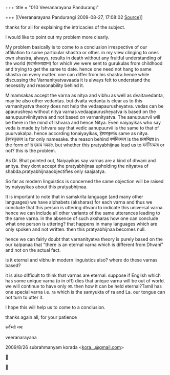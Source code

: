 +++
title = "010 Veeranarayana Pandurangi"

+++
[[Veeranarayana Pandurangi	2009-08-27, 17:08:02 [Source](https://groups.google.com/g/bvparishat/c/21Y-xtKw4A8)]]



thanks for all for explaining the intricacies of the subject.

  

I would like to point out my problem more clearly.

  

My problem basically is to come to a conclusion irrespective of our affiliation to some particular shastra or other. in my view clinging to ones own shastra, always, results in death without any fruitful understanding of the world (पदार्थतत्त्वज्ञान) for which we were sent to gurukulas from childhood and trying to get the same to date. hence one need not hang to same shastra on every matter. one can differ from his shastra.hence while discussing the Varnanityatvavaada it is always felt to understand the necessity and reasonability behind it.

  

  

Mimamsakas accept the varna as nitya and vibhu as well as dvaitavedanta, may be also other vedantas. but dvaita vedanta is clear as to this varnanityatva theory does not help the vedaapaurusheyatva. vedas can be apaurusheya without nitya varnas.vedaapaurusheyatva is based on the aanupuurviinityatva and not based on varnanityatva. The aanupuurvii will be there in the mind of Ishvara and hence Nitya. Even naiyayikas who say veda is made by Ishvara say that vedic aanupuurvii is the same to that of puurvakalpa. hence according tonaiyayikas, ईश्वरकृतis same as nitya. ईश्वरकृतत्व is for only namesake. the reason behind वर्णनित्यत्व is the प्रत्यभिज्ञा in the form of स एवायं गकारः. but whether this pratyabhijnaa lead us to वर्णनित्यत्व or not? this is the problem.

  

As Dr. Bhat pointed out, Naiyayikas say varnas are a kind of dhvani and anitya. they dont accept the pratyabhijnaa upholding the nityatva of shabda.pratyabhijnaaobjectifies only saajaatya. 

  

  

So far as modern linguistics is concerned the same objection will be raised by naiyayikas about this pratyabhijnaa.

  

It is important to note that in samskrita language (and many other languages) we have alphabets (aksharas) for each varna and thus we conclude that this person is uttering dhvani to indicate this universal varna. hence we can include all other variants of the same utterances
leading to the same varna. in the absence of such aksharas how one can conclude what one person is uttering? that happens in many languages which are only spoken and not written. then this pratyabhijnaa becomes null.

  

hence we can fairly doubt that varnanityatva theory is purely based on the our kalpanaa that "there is an eternal varna which is different from Dhvani" and not on the actual fact.

  

is it eternal and vibhu in modern linguistics also? where do these varnas based?

  

it is also difficult to think that varnas are eternal. suppose if English which has some unique varna (o in off) dies that unique varna will be out of world. we will continue to have only आ. then how it can be held eternal?Tamil has one special varna i.e. ra which is the samyukta of ra and La. our tongue can not turn to utter it.

  

I hope this will help us to come to a conclusion.

thanks again all, for your patience

सर्वेभ्यो नमः

veeranarayana

  

  

2009/8/26 subrahmanyam korada \<[kora...@gmail.com]()\>






